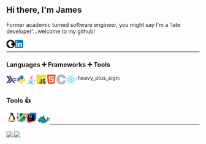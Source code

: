 ## Hi there, I'm James

Former academic turned software engineer, you might say I'm a 'late developer'...welcome to my github!

[<img align="left" alt="jgthomas.github.io" width="22px" src="https://raw.githubusercontent.com/iconic/open-iconic/master/svg/globe.svg" />][website]
[<img align="left" alt="jgthomas-code | LinkedIn" width="22px" src="https://raw.githubusercontent.com/devicons/devicon/master/icons/linkedin/linkedin-original.svg" />][linkedin]

<br />

---

### Languages :heavy_plus_sign: Frameworks :heavy_plus_sign: Tools

<img align="left" alt="Haskell" width="26px" src="https://raw.githubusercontent.com/devicons/devicon/master/icons/haskell/haskell-original.svg" />
<img align="left" alt="Python" width="26px" src="https://raw.githubusercontent.com/devicons/devicon/master/icons/python/python-original.svg" />
<img align="left" alt="Java" width="26px" src="https://github.com/devicons/devicon/blob/master/icons/java/java-original.svg" />
<img align="left" alt="JavaScript" width="26px" src="https://raw.githubusercontent.com/devicons/devicon/master/icons/javascript/javascript-original.svg" />
<img align="left" alt="HTML" width="26px" src="https://raw.githubusercontent.com/devicons/devicon/master/icons/html5/html5-original.svg" />
<img align="left" alt="C" width="26px" src="https://github.com/devicons/devicon/blob/master/icons/c/c-original.svg" />
:heavy_plus_sign:
<img align="left" alt="React" width="26px" src="https://raw.githubusercontent.com/devicons/devicon/master/icons/react/react-original.svg" />

<br />
<br />

### Tools :thumbsup:

<img align="left" alt="Linux" width="26px" src="https://raw.githubusercontent.com/devicons/devicon/master/icons/linux/linux-original.svg" />
<img align="left" alt="Vim" width="26px" src="https://raw.githubusercontent.com/devicons/devicon/master/icons/vim/vim-original.svg" />
<img align="left" alt="Intellij" width="26px" src="https://raw.githubusercontent.com/devicons/devicon/master/icons/intellij/intellij-original.svg" />
<img align="left" alt="Docker" width="36px" src="https://raw.githubusercontent.com/devicons/devicon/master/icons/docker/docker-original.svg" />

<br />

---

<a href="https://github.com/jgthomas/github-readme-stats">
  <img align="center" src="https://github-readme-stats.codestackr.vercel.app/api?username=jgthomas&show_icons=true&hide_border=true&count_private=true" />
</a>
<a href="https://github.com/jgthomas/github-readme-stats">
  <img align="center" src="https://github-readme-stats.vercel.app/api/top-langs/?username=jgthomas&layout=compact&langs_count=8&hide_border=true" />
</a>


[website]: https://jgthomas.github.io
[linkedin]: https://www.linkedin.com/in/jgthomas-code
